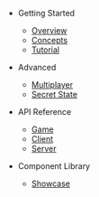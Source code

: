 - Getting Started
  - [Overview](/)
  - [Concepts](concepts.md)
  - [Tutorial](tutorial.md)

- Advanced
  - [Multiplayer](multiplayer.md)
  - [Secret State](secret-state.md)

- API Reference
  - [Game](api/Game.md)
  - [Client](api/Client.md)
  - [Server](api/Server.md)

- Component Library
  - [Showcase](storybook.md)
